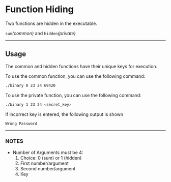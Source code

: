 # Function Hiding

Two functions are hidden in the executable.

`sum`*(common)* and `hidden`*(private)*

---
## Usage

The common and hidden functions have their unique keys for execution.

To use the common function, you can use the following command:

```bash
./binary 0 23 24 69420
```

To use the private function, you can use the following command:

```bash
./binary 1 23 24 <secret_key>
```
If incorrect key is entered, the following output is shown

```bash
Wrong Password
```
---
### NOTES
- Number of Arguments must be 4:
    1. Choice: 0 (sum) or 1 (hidden) 
    2. First number/argument
    3. Second number/argument
    4. Key